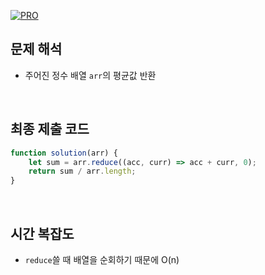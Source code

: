 [![PRO]][Link]

## 문제 해석

- 주어진 정수 배열 `arr`의 평균값 반환

<br/>

## 최종 제출 코드

```javascript
function solution(arr) {
    let sum = arr.reduce((acc, curr) => acc + curr, 0);
    return sum / arr.length;
}
```

<br/>

## 시간 복잡도

- `reduce`쓸 때 배열을 순회하기 때문에 O(n)

<!---------------------------------------------------------------------------->

[PRO]: https://github.com/GoSSaChin/algorithm-js/assets/107768516/67c43b52-bc3f-4571-a249-5519021afbb0
[Link]: https://school.programmers.co.kr/learn/courses/30/lessons/12944
